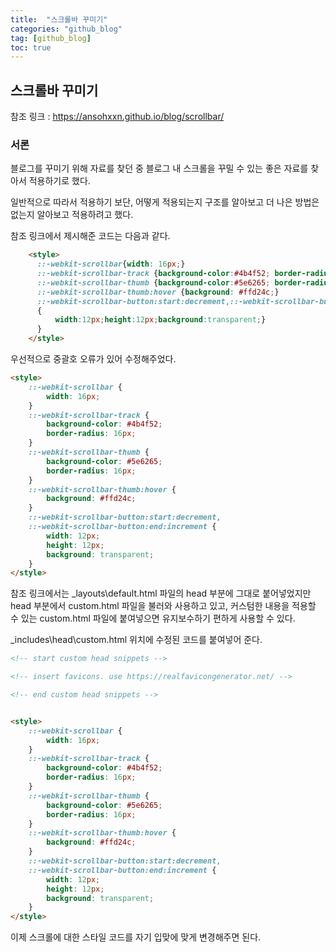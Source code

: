 ```yaml
---
title:  "스크롤바 꾸미기"
categories: "github_blog"
tag: [github_blog]
toc: true
---
```


## 스크롤바 꾸미기

참조 링크 : https://ansohxxn.github.io/blog/scrollbar/

### 서론
블로그를 꾸미기 위해 자료를 찾던 중 블로그 내 스크롤을 꾸밀 수 있는 좋은 자료를 찾아서 적용하기로 했다.

일반적으로 따라서 적용하기 보단, 어떻게 적용되는지 구조를 알아보고 더 나은 방법은 없는지 알아보고 적용하려고 했다.

참조 링크에서 제시해준 코드는 다음과 같다.
```html
    <style> 
      ::-webkit-scrollbar{width: 16px;}
      ::-webkit-scrollbar-track {background-color:#4b4f52; border-radius: 16px;}
      ::-webkit-scrollbar-thumb {background-color:#5e6265; border-radius: 16px;}
      ::-webkit-scrollbar-thumb:hover {background: #ffd24c;}
      ::-webkit-scrollbar-button:start:decrement,::-webkit-scrollbar-button:end:increment 
      {
          width:12px;height:12px;background:transparent;}
      } 
    </style>
```

우선적으로 중괄호 오류가 있어 수정해주었다.
```html
<style> 
    ::-webkit-scrollbar {
        width: 16px;
    }
    ::-webkit-scrollbar-track {
        background-color: #4b4f52;
        border-radius: 16px;
    }
    ::-webkit-scrollbar-thumb {
        background-color: #5e6265;
        border-radius: 16px;
    }
    ::-webkit-scrollbar-thumb:hover {
        background: #ffd24c;
    }
    ::-webkit-scrollbar-button:start:decrement,
    ::-webkit-scrollbar-button:end:increment {
        width: 12px;
        height: 12px;
        background: transparent;
    }
</style>
```

참조 링크에서는 \_layouts\default.html 파일의 head 부분에 그대로 붙어넣었지만 head 부분에서 custom.html 파일을 불러와 사용하고 있고, 커스텀한 내용을 적용할 수 있는 custom.html 파일에 붙여넣으면 유지보수하기 편하게 사용할 수 있다.

\_includes\head\custom.html 위치에 수정된 코드를 붙여넣어 준다.


```html
<!-- start custom head snippets -->

<!-- insert favicons. use https://realfavicongenerator.net/ -->

<!-- end custom head snippets -->


<style> 
    ::-webkit-scrollbar {
        width: 16px;
    }
    ::-webkit-scrollbar-track {
        background-color: #4b4f52;
        border-radius: 16px;
    }
    ::-webkit-scrollbar-thumb {
        background-color: #5e6265;
        border-radius: 16px;
    }
    ::-webkit-scrollbar-thumb:hover {
        background: #ffd24c;
    }
    ::-webkit-scrollbar-button:start:decrement,
    ::-webkit-scrollbar-button:end:increment {
        width: 12px;
        height: 12px;
        background: transparent;
    }
</style>
```

이제 스크롤에 대한 스타일 코드를 자기 입맞에 맞게 변경해주면 된다.
